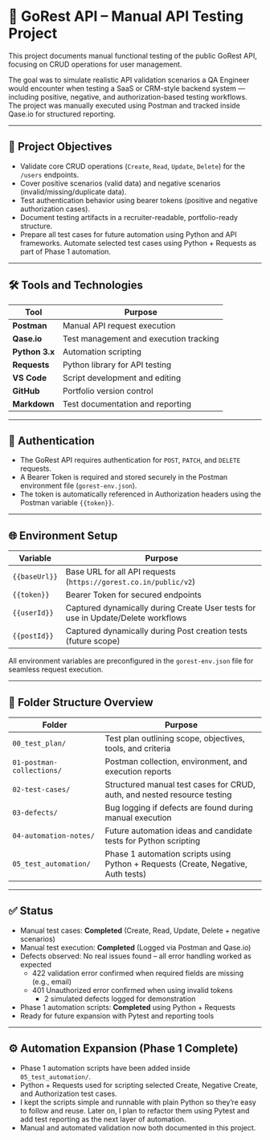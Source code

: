 # 🧪 GoRest API – Manual API Testing Project

This project documents manual functional testing of the public GoRest API, focusing on CRUD operations for user management.

The goal was to simulate realistic API validation scenarios a QA Engineer would encounter when testing a SaaS or CRM-style backend system — including positive, negative, and authorization-based testing workflows. The project was manually executed using Postman and tracked inside Qase.io for structured reporting.

---

## 🎯 Project Objectives

- Validate core CRUD operations (`Create`, `Read`, `Update`, `Delete`) for the `/users` endpoints.
- Cover positive scenarios (valid data) and negative scenarios (invalid/missing/duplicate data).
- Test authentication behavior using bearer tokens (positive and negative authorization cases).
- Document testing artifacts in a recruiter-readable, portfolio-ready structure.
- Prepare all test cases for future automation using Python and API frameworks.
Automate selected test cases using Python + Requests as part of Phase 1 automation.

---

## 🛠️ Tools and Technologies

| Tool | Purpose |
|------|---------|
| **Postman** | Manual API request execution |
| **Qase.io** | Test management and execution tracking |
| **Python 3.x** | Automation scripting |
| **Requests** | Python library for API testing |
| **VS Code** | Script development and editing |
| **GitHub** | Portfolio version control |
| **Markdown** | Test documentation and reporting |

---

## 🔐 Authentication

- The GoRest API requires authentication for `POST`, `PATCH`, and `DELETE` requests.
- A Bearer Token is required and stored securely in the Postman environment file (`gorest-env.json`).
- The token is automatically referenced in Authorization headers using the Postman variable `{{token}}`.

---

## 🌐 Environment Setup

| Variable | Purpose |
|----------|---------|
| `{{baseUrl}}` | Base URL for all API requests (`https://gorest.co.in/public/v2`) |
| `{{token}}` | Bearer Token for secured endpoints |
| `{{userId}}` | Captured dynamically during Create User tests for use in Update/Delete workflows |
| `{{postId}}` | Captured dynamically during Post creation tests (future scope) |

All environment variables are preconfigured in the `gorest-env.json` file for seamless request execution.

---

## 📂 Folder Structure Overview

| Folder | Purpose |
|--------|---------|
| `00_test_plan/` | Test plan outlining scope, objectives, tools, and criteria |
| `01-postman-collections/` | Postman collection, environment, and execution reports |
| `02-test-cases/` | Structured manual test cases for CRUD, auth, and nested resource testing |
| `03-defects/` | Bug logging if defects are found during manual execution |
| `04-automation-notes/` | Future automation ideas and candidate tests for Python scripting |
| `05_test_automation/` | Phase 1 automation scripts using Python + Requests (Create, Negative, Auth tests) |

---

## ✅ Status

- Manual test cases: **Completed** (Create, Read, Update, Delete + negative scenarios)
- Manual test execution: **Completed** (Logged via Postman and Qase.io)
- Defects observed: No real issues found – all error handling worked as expected
  - 422 validation error confirmed when required fields are missing (e.g., email)
  - 401 Unauthorized error confirmed when using invalid tokens
    - 2 simulated defects logged for demonstration
- Phase 1 automation scripts: **Completed** using Python + Requests
- Ready for future expansion with Pytest and reporting tools


---

## ⚙️ Automation Expansion (Phase 1 Complete)

- Phase 1 automation scripts have been added inside `05_test_automation/`.
- Python + Requests used for scripting selected Create, Negative Create, and Authorization test cases.
- I kept the scripts simple and runnable with plain Python so they’re easy to follow and reuse. Later on, I plan to refactor them using Pytest and add test reporting as the next layer of automation.
- Manual and automated validation now both documented in this project.
